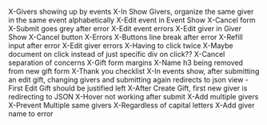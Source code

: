 X-Givers showing up by events
X-In Show Givers, organize the same giver in the same event alphabetically
X-Edit event in Event Show
  X-Cancel form
  X-Submit goes grey after error
X-Edit event errors
X-Edit giver in Giver Show
  X-Cancel button
  X-Errors
    X-Buttons line break after error
    X-Refill input after error
X-Edit giver errors
X-Having to click twice
  X-Maybe document on click instead of just specific div on click??
X-Cancel separation of concerns
X-Gift form margins
X-Name h3 being removed from new gift form
X-Thank you checklist
X-In events show, after submitting an edit gift, changing givers and submitting again redirects to json view
-First Edit Gift should be justified left
X-After Create Gift, first new giver is redirecting to JSON
X-Hover not working after submit
X-Add multiple givers
X-Prevent Multiple same givers
  X-Regardless of capital letters
  X-Add giver name to error
